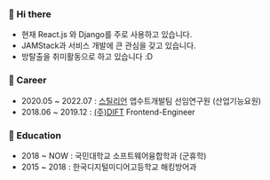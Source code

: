 ### 👋 Hi there
- 현재 React.js 와 Django를 주로 사용하고 있습니다. 
- JAMStack과 서비스 개발에 큰 관심을 갖고 있습니다.
- 방탈출을 취미활동으로 하고 있습니다 :D

### 🔭 Career
- 2020.05 ~ 2022.07 : [스틸리언](https://stealien.com) 앱수트개발팀 선임연구원 (산업기능요원)
- 2018.06 ~ 2019.12 : [(주)DIFT](https://www.demptyspace.com/) Frontend-Engineer

### 🏫 Education
- 2018 ~ NOW : 국민대학교 소프트웨어융합학과 (군휴학)
- 2015 ~ 2018 : 한국디지털미디어고등학교 해킹방어과

<!--
**JunHyeokHa/JunHyeokHa** is a ✨ _special_ ✨ repository because its `README.md` (this file) appears on your GitHub profile.

Here are some ideas to get you started:

- 🔭 I’m currently working on ...
- 🌱 I’m currently learning ...
- 👯 I’m looking to collaborate on ...
- 🤔 I’m looking for help with ...
- 💬 Ask me about ...
- 📫 How to reach me: ...
- 😄 Pronouns: ...
- ⚡ Fun fact: ...
-->
